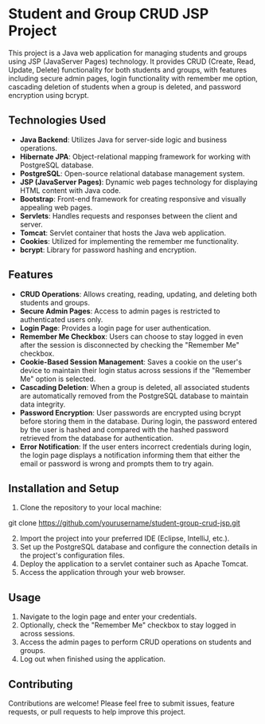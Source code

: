 # Student and Group CRUD JSP Project

This project is a Java web application for managing students and groups using JSP (JavaServer Pages) technology. It provides CRUD (Create, Read, Update, Delete) functionality for both students and groups, with features including secure admin pages, login functionality with remember me option, cascading deletion of students when a group is deleted, and password encryption using bcrypt.

## Technologies Used

- **Java Backend**: Utilizes Java for server-side logic and business operations.
- **Hibernate JPA**: Object-relational mapping framework for working with PostgreSQL database.
- **PostgreSQL**: Open-source relational database management system.
- **JSP (JavaServer Pages)**: Dynamic web pages technology for displaying HTML content with Java code.
- **Bootstrap**: Front-end framework for creating responsive and visually appealing web pages.
- **Servlets**: Handles requests and responses between the client and server.
- **Tomcat**: Servlet container that hosts the Java web application.
- **Cookies**: Utilized for implementing the remember me functionality.
- **bcrypt**: Library for password hashing and encryption.

## Features

- **CRUD Operations**: Allows creating, reading, updating, and deleting both students and groups.
- **Secure Admin Pages**: Access to admin pages is restricted to authenticated users only.
- **Login Page**: Provides a login page for user authentication.
- **Remember Me Checkbox**: Users can choose to stay logged in even after the session is disconnected by checking the "Remember Me" checkbox.
- **Cookie-Based Session Management**: Saves a cookie on the user's device to maintain their login status across sessions if the "Remember Me" option is selected.
- **Cascading Deletion**: When a group is deleted, all associated students are automatically removed from the PostgreSQL database to maintain data integrity.
- **Password Encryption**: User passwords are encrypted using bcrypt before storing them in the database. During login, the password entered by the user is hashed and compared with the hashed password retrieved from the database for authentication.
- **Error Notification**: If the user enters incorrect credentials during login, the login page displays a notification informing them that either the email or password is wrong and prompts them to try again.

## Installation and Setup

1. Clone the repository to your local machine:

git clone https://github.com/yourusername/student-group-crud-jsp.git


2. Import the project into your preferred IDE (Eclipse, IntelliJ, etc.).
3. Set up the PostgreSQL database and configure the connection details in the project's configuration files.
4. Deploy the application to a servlet container such as Apache Tomcat.
5. Access the application through your web browser.

## Usage

1. Navigate to the login page and enter your credentials.
2. Optionally, check the "Remember Me" checkbox to stay logged in across sessions.
3. Access the admin pages to perform CRUD operations on students and groups.
4. Log out when finished using the application.

## Contributing

Contributions are welcome! Please feel free to submit issues, feature requests, or pull requests to help improve this project.
